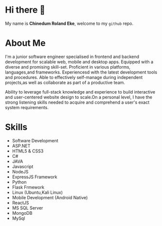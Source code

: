 # Hi there 👋
My name is **Chinedum Roland Eke**, welcome to my `github` repo.

<!--![Chinedum Roland Eke](http://www.chinedumeke.tech/assets/images/pro1.jpg) -->

# About Me
I'm a junior software engineer specialised in frontend and backend development for scalable web, mobile and desktop apps.
Equipped with a diverse and promising skill-set. Proficient in various platforms, languages,and frameworks. Experiencesd with the latest development tools and procedures. Able to effectively self-manage during independent projects,as well as collaborate as part of a productive team. 

Ability to leverage full-stack knowledge and experience to build interactive and user-centered website design to scale.On a personal level, I have the strong listening skills needed to acquire and comprehend a user's exact system requirements.

# Skills
- Software Development
- ASP.NET
- HTML5 & CSS3
- C#
- JAVA
- Javascript
- NodeJS
- ExpressJS Framework
- Python
- Flask Frmework
- Linux (Ubuntu,Kali Linux)
- Mobile Development (Android Native)
- ReactJS
- MS SQL Server
- MongoDB
- MySql
